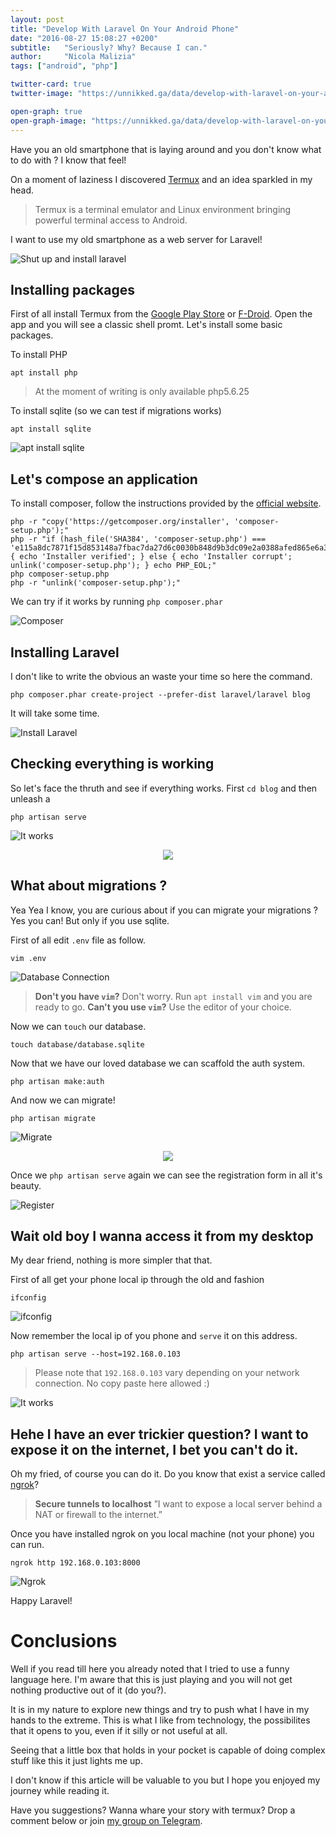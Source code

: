 ```yaml
---
layout: post
title: "Develop With Laravel On Your Android Phone"
date: "2016-08-27 15:08:27 +0200"
subtitle:   "Seriously? Why? Because I can."
author:     "Nicola Malizia"
tags: ["android", "php"]

twitter-card: true
twitter-image: "https://unnikked.ga/data/develop-with-laravel-on-your-android-phone/social-cover.png"

open-graph: true
open-graph-image: "https://unnikked.ga/data/develop-with-laravel-on-your-android-phone/social-cover.png"
---
```


Have you an old smartphone that is laying around and you don't know what to do with ? I know that feel!

On a moment of laziness I discovered [Termux](https://termux.com) and an idea sparkled in my head.

> Termux is a terminal emulator and Linux environment bringing powerful terminal access to Android.

I want to use my old smartphone as a web server for Laravel!

![Shut up and install laravel](/data/develop-with-laravel-on-your-android-phone/shut-up-install-laravel.jpg)

## Installing packages

First of all install Termux from the [Google Play Store](https://play.google.com/store/apps/details?id=com.termux) or [F-Droid](https://f-droid.org/repository/browse/?fdfilter=termux&fdid=com.termux). Open the app and you will see a classic shell promt. Let's install some basic packages.

To install PHP

```
apt install php
```

> At the moment of writing is only available php5.6.25

To install sqlite (so we can test if migrations works)

```
apt install sqlite
```

![apt install sqlite](/data/develop-with-laravel-on-your-android-phone/apt-install-sqlite.jpg)

## Let's compose an application

To install composer, follow the instructions provided by the [official website](https://getcomposer.org/download/).

```
php -r "copy('https://getcomposer.org/installer', 'composer-setup.php');"
php -r "if (hash_file('SHA384', 'composer-setup.php') === 'e115a8dc7871f15d853148a7fbac7da27d6c0030b848d9b3dc09e2a0388afed865e6a3d6b3c0fad45c48e2b5fc1196ae') { echo 'Installer verified'; } else { echo 'Installer corrupt'; unlink('composer-setup.php'); } echo PHP_EOL;"
php composer-setup.php
php -r "unlink('composer-setup.php');"
```

We can try if it works by running `php composer.phar`

![Composer](/data/develop-with-laravel-on-your-android-phone/composer.jpg)

## Installing Laravel

I don't like to write the obvious an waste your time so here the command.

```
php composer.phar create-project --prefer-dist laravel/laravel blog
```
It will take some time.

![Install Laravel](/data/develop-with-laravel-on-your-android-phone/install-laravel.jpg)

## Checking everything is working

So let's face the thruth and see if everything works. First `cd blog` and then unleash a

```
php artisan serve
```

![It works](/data/develop-with-laravel-on-your-android-phone/it-works.jpg)

<p align="center"><img src="/data/develop-with-laravel-on-your-android-phone/it-works-obama.jpg"></p>

## What about migrations ?

Yea Yea I know, you are curious about if you can migrate your migrations ? Yes you can! But only if you use sqlite.

First of all edit `.env` file as follow.

```
vim .env
```

![Database Connection](/data/develop-with-laravel-on-your-android-phone/db-connection.jpg)


> **Don't you have `vim`?** Don't worry. Run `apt install vim` and you are ready to go.
> **Can't you use `vim`?** Use the editor of your choice.

Now we can `touch` our database.

```
touch database/database.sqlite
```

Now that we have our loved database we can scaffold the auth system.

```
php artisan make:auth
```

And now we can migrate!

```
php artisan migrate
```

![Migrate](/data/develop-with-laravel-on-your-android-phone/migrate.jpg)

<p align="center"><img src="/data/develop-with-laravel-on-your-android-phone/migrations.jpg"></p>


Once we `php artisan serve` again we can see the registration form in all it's beauty.

![Register](/data/develop-with-laravel-on-your-android-phone/register.jpg)

## Wait old boy I wanna access it from my desktop

My dear friend, nothing is more simpler that that.

First of all get your phone local ip through the old and fashion

```
ifconfig
```
![ifconfig](/data/develop-with-laravel-on-your-android-phone/ifconfig.jpg)

Now remember the local ip of you phone and `serve` it on this address.

```
php artisan serve --host=192.168.0.103
```

> Please note that `192.168.0.103` vary depending on your network connection. No copy paste here allowed :)

![It works](/data/develop-with-laravel-on-your-android-phone/it-works-on-desktop.png)

## Hehe I have an ever trickier question? I want to expose it on the internet, I bet you can't do it.

Oh my fried, of course you can do it. Do you know that exist a service called [ngrok](https://ngrok.com/)?

> **Secure tunnels to localhost**
”I want to expose a local server behind a NAT or firewall to the internet.”

Once you have installed ngrok on you local machine (not your phone) you can run.

```
ngrok http 192.168.0.103:8000
```

![Ngrok](/data/develop-with-laravel-on-your-android-phone/ngrok.png)

Happy Laravel!

# Conclusions

Well if you read till here you already noted that I tried to use a funny language here. I'm aware that this is just playing and you will not get nothing productive out of it (do you?).

It is in my nature to explore new things and try to push what I have in my hands to the extreme. This is what I like from technology, the possibilites that it opens to you, even if it silly or not useful at all.

Seeing that a little box that holds in your pocket is capable of doing complex stuff like this it just lights me up.

I don't know if this article will be valuable to you but I hope you enjoyed my journey while reading it.

Have you suggestions? Wanna whare your story with termux? Drop a comment below or join [my group on Telegram](https://telegram.me/joinchat/AEis8D1UWPDa9sdeyzJQ6w).
